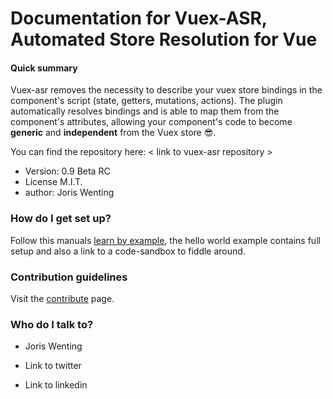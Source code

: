 # Documentation for Vuex-ASR, Automated Store Resolution for Vue

#### Quick summary

Vuex-asr removes the necessity to describe your vuex store bindings in the component's script (state, getters, mutations, actions). The plugin automatically resolves  bindings and is able to map them from the component's attributes, allowing your component's code to become **generic** and **independent** from the Vuex store :sunglasses:.

You can find the repository here:
< link to vuex-asr repository >

* Version: 0.9 Beta RC
* License M.I.T.
* author: Joris Wenting

### How do I get set up? ###

Follow this manuals [learn by example](./learn-by-example.html), the hello world example <link> contains full setup and also a link to a code-sandbox to fiddle around.

### Contribution guidelines ###

Visit the [contribute](./helpers/contribute.html) page.

### Who do I talk to? ###

* Joris Wenting

* Link to twitter

* Link to linkedin
